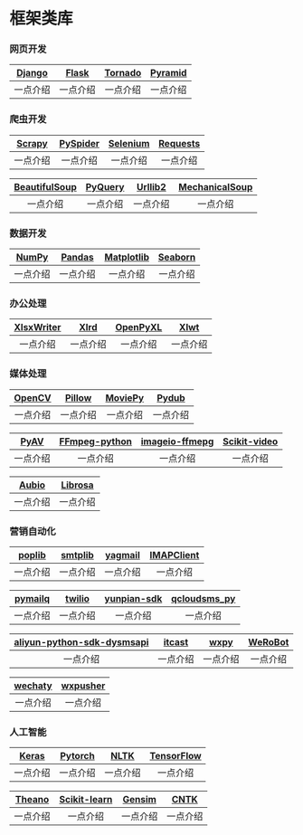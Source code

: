 # 框架类库

<h3 name="web">网页开发</h3>

| [Django](/) | [Flask](/) | [Tornado](/) | [Pyramid](/) |
| :------: | :------: | :------: | :------: |
| 一点介绍 | 一点介绍 | 一点介绍 | 一点介绍 |


<h3 name="spider">爬虫开发</h3>

| [Scrapy](/) | [PySpider](/) | [Selenium](/) | [Requests](/) |
| :------: | :------: | :------: | :------: |
| 一点介绍 | 一点介绍 | 一点介绍 | 一点介绍 |


| [BeautifulSoup](/) | [PyQuery](/) | [Urllib2](/) | [MechanicalSoup](/) |
| :------: | :------: | :------: | :------: |
| 一点介绍 | 一点介绍 | 一点介绍 | 一点介绍 |


<h3 name="data">数据开发</h3>

| [NumPy](/) | [Pandas](/) | [Matplotlib](/) | [Seaborn](/) |
| :------: | :------: | :------: | :------: |
| 一点介绍 | 一点介绍 | 一点介绍 | 一点介绍 |


<h3 name="office">办公处理</h3>

| [XlsxWriter](/) | [Xlrd](/) | [OpenPyXL](/) | [Xlwt](/) |
| :------: | :------: | :------: | :------: |
| 一点介绍 | 一点介绍 | 一点介绍 | 一点介绍 |


<h3 name="media">媒体处理</h3>

| [OpenCV](/) | [Pillow](/) | [MoviePy](/) | [Pydub](/) |
| :------: | :------: | :------: | :------: |
| 一点介绍 | 一点介绍 | 一点介绍 | 一点介绍 |

| [PyAV](/) | [FFmpeg-python](/) | [imageio-ffmepg](/) | [Scikit-video](/) |
| :------: | :------: | :------: | :------: |
| 一点介绍 | 一点介绍 | 一点介绍 | 一点介绍 |


| [Aubio](/) | [Librosa](/) |
| :------: | :------: |
| 一点介绍 | 一点介绍 |


<h3 name="push">营销自动化</h3>

| [poplib](/) | [smtplib](/) | [yagmail](/) | [IMAPClient](/) |
| :------: | :------: | :------: | :------: |
| 一点介绍 | 一点介绍 | 一点介绍 | 一点介绍 |

| [pymailq](/) | [twilio](/) | [yunpian-sdk](/) | [qcloudsms_py](/) |
| :------: | :------: | :------: | :------: |
| 一点介绍 | 一点介绍 | 一点介绍 | 一点介绍 |

| [aliyun-python-sdk-dysmsapi](/) | [itcast](/) | [wxpy](/) | [WeRoBot](/) |
| :------: | :------: | :------: | :------: |
| 一点介绍 | 一点介绍 | 一点介绍 | 一点介绍 |

| [wechaty](/) | [wxpusher](/) |
| :------: | :------: |
| 一点介绍 | 一点介绍 |

<h3 name="ai">人工智能</h3>

| [Keras](/) | [Pytorch](/) | [NLTK](/) | [TensorFlow](/) |
| :------: | :------: | :------: | :------: |
| 一点介绍 | 一点介绍 | 一点介绍 | 一点介绍 |


| [Theano](/) | [Scikit-learn](/) | [Gensim](/) | [CNTK](/) |
| :------: | :------: | :------: | :------: |
| 一点介绍 | 一点介绍 | 一点介绍 | 一点介绍 |